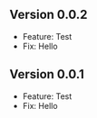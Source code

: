## Version 0.0.2

- Feature: Test
- Fix: Hello


## Version 0.0.1

- Feature: Test
- Fix: Hello





